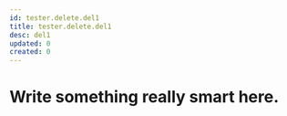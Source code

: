 ```yaml
---
id: tester.delete.del1
title: tester.delete.del1
desc: del1
updated: 0
created: 0
---
```

# Write something really smart here.
